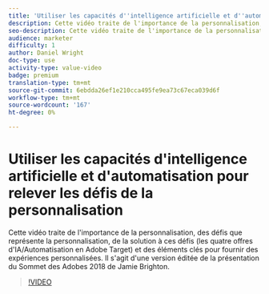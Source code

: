 ```yaml
---
title: 'Utiliser les capacités d''intelligence artificielle et d''automatisation de Adobe Target pour relever les défis de la personnalisation '
description: Cette vidéo traite de l'importance de la personnalisation, des défis que représente la personnalisation, de la solution à ces défis (les quatre offres d'IA/Automatisation en Adobe Target) et des éléments clés pour fournir des expériences personnalisées. Il s'agit d'une version éditée de la présentation du Sommet des Adobes 2018 de Jamie Brighton.
seo-description: Cette vidéo traite de l'importance de la personnalisation, des défis que représente la personnalisation, de la solution à ces défis (les quatre offres d'IA/Automatisation en Adobe Target) et des éléments clés pour fournir des expériences personnalisées. Il s'agit d'une version éditée de la présentation du Sommet des Adobes 2018 de Jamie Brighton.
audience: marketer
difficulty: 1
author: Daniel Wright
doc-type: use
activity-type: value-video
badge: premium
translation-type: tm+mt
source-git-commit: 6ebdda26ef1e210cca495fe9ea73c67eca039d6f
workflow-type: tm+mt
source-wordcount: '167'
ht-degree: 0%

---
```



# Utiliser les capacités d&#39;intelligence artificielle et d&#39;automatisation pour relever les défis de la personnalisation

Cette vidéo traite de l&#39;importance de la personnalisation, des défis que représente la personnalisation, de la solution à ces défis (les quatre offres d&#39;IA/Automatisation en Adobe Target) et des éléments clés pour fournir des expériences personnalisées. Il s&#39;agit d&#39;une version éditée de la présentation du Sommet des Adobes 2018 de Jamie Brighton.

>[!VIDEO](https://video.tv.adobe.com/v/25440/?quality=12)